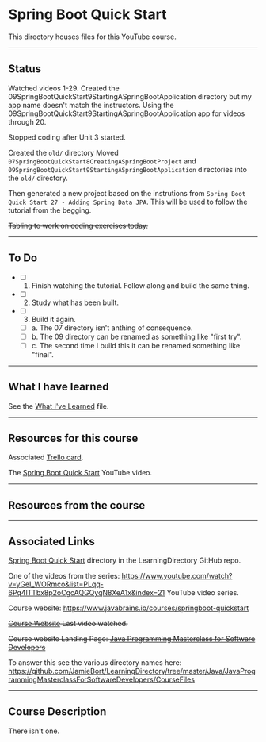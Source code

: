 # Spring Boot Quick Start

This directory houses files for this YouTube course.

---
## Status
Watched videos 1-29.
Created the 09SpringBootQuickStart9StartingASpringBootApplication directory but my app name doesn't match the instructors.
Using the 09SpringBootQuickStart9StartingASpringBootApplication app for videos through 20.

Stopped coding after Unit 3 started. 

Created the `old/` directory
Moved `07SpringBootQuickStart8CreatingASpringBootProject` and `09SpringBootQuickStart9StartingASpringBootApplication` directories into the `old/` directory.

Then generated a new project based on the instrutions from `Spring Boot Quick Start 27 - Adding Spring Data JPA`. This will be used to follow the tutorial from the begging.

~~Tabling to work on coding exercises today.~~

---
## To Do
- [ ] 1. Finish watching the tutorial. Follow along and build the same thing.
- [ ] 2. Study what has been built.
- [ ] 3. Build it again.
  - [ ] a. The 07 directory isn't anthing of consequence.
  - [ ] b. The 09 directory can be renamed as something like "first try".
  - [ ] c. The second time I build this it can be renamed something like "final".

---
## What I have learned
See the [What I've Learned](https://github.com/JamieBort/LearningDirectory/blob/master/Java/Courses/SpringBoot/SpringBootQuickStart/WhatIveLearned.md) file.

---

## Resources for this course
Associated [Trello card](https://trello.com/c/KUHSH6SS/889-spring-boot-quick-start-youtube-course).

The [Spring Boot Quick Start](https://www.youtube.com/playlist?list=PLqq-6Pq4lTTbx8p2oCgcAQGQyqN8XeA1x) YouTube video.

---

## Resources from the course

---
## Associated Links
[Spring Boot Quick Start](https://github.com/JamieBort/LearningDirectory/tree/master/Java/Courses/SpringBoot/SpringBootQuickStart) directory in the LearningDirectory GitHub repo.

One of the videos from the series: https://www.youtube.com/watch?v=yGeI_WORmco&list=PLqq-6Pq4lTTbx8p2oCgcAQGQyqN8XeA1x&index=21 YouTube video series.

Course website: https://www.javabrains.io/courses/springboot-quickstart

~~[Course Website](https://www.udemy.com/course/java-the-complete-java-developer-course/learn/lecture/3323790#overview) Last video watched.~~

~~Course website Landing Page: [Java Programming Masterclass for Software Developers](https://www.udemy.com/course/java-the-complete-java-developer-course/)~~



To answer this see the various directory names here: https://github.com/JamieBort/LearningDirectory/tree/master/Java/JavaProgrammingMasterclassForSoftwareDevelopers/CourseFiles


---

## Course Description
There isn't one.
